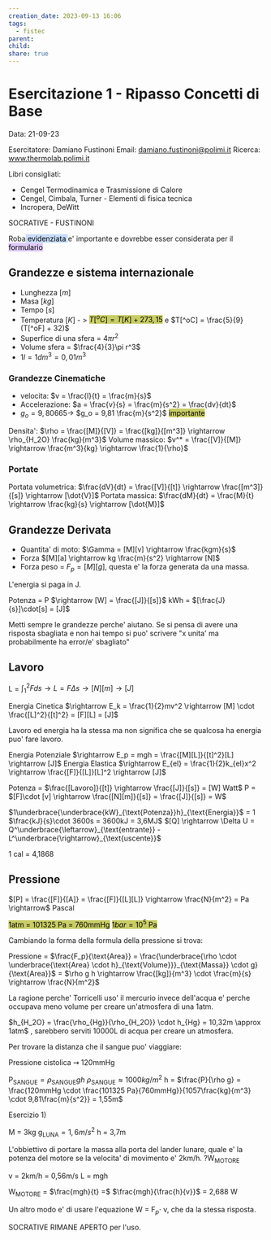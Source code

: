 ```yaml
---
creation_date: 2023-09-13 16:06
tags:
  - fistec
parent: 
child: 
share: true
---
```


# Esercitazione 1 - Ripasso Concetti di Base

Data: 21-09-23

Esercitatore: Damiano Fustinoni
Email: damiano.fustinoni@polimi.it
Ricerca: www.thermolab.polimi.it

Libri consigliati: 
- Cengel Termodinamica e Trasmissione di Calore
- Cengel, Cimbala, Turner - Elementi di fisica tecnica
- Incropera, DeWitt

SOCRATIVE - FUSTINONI

Roba<mark style="background: #ADCCFFA6;"> evidenziata </mark>e' importante e dovrebbe esser considerata per il <mark style="background: #D2B3FFA6;">formulario</mark>
## Grandezze e sistema internazionale

- Lunghezza $[m]$
- Masa $[kg]$
- Tempo $[s]$
- Temperatura $[K]$ - > <mark style="background: #C9CD65;">$T[^oC] = T[K] + 273,15$</mark> e $T[^oC] = \frac{5}{9}(T[^oF] + 32)$
- Superfice di una sfera = $4\pi r^2$
- Volume sfera = $\frac{4}{3}\pi r^3$
- $1l = 1dm^3 = 0,01m^3$
### Grandezze Cinematiche

- velocita: $v = \frac{l}{t} = \frac{m}{s}$
- Accelerazione: $a = \frac{v}{s} = \frac{m}{s^2} = \frac{dv}{dt}$
- $g_o = 9,80665 \rightarrow$ $g_o = 9,81 \frac{m}{s^2}$ <mark style="background: #C9CD65;">importante</mark>

Densita': $\rho = \frac{[M]}{[V]} = \frac{[kg]}{[m^3]} \rightarrow \rho_{H_2O} \frac{kg}{m^3}$
Volume massico: $v^* = \frac{[V]}{[M]} \rightarrow \frac{m^3}{kg} \rightarrow \frac{1}{\rho}$

### Portate

Portata volumetrica: $\frac{dV}{dt} = \frac{[V]}{[t]} \rightarrow \frac{[m^3]}{[s]} \rightarrow [\dot{V}]$
Portata massica: $\frac{dM}{dt} = \frac{M}{t} \rightarrow \frac{kg}{s} \rightarrow [\dot{M}]$

## Grandezze Derivata

- Quantita' di moto: $\Gamma = [M][v] \rightarrow \frac{kgm}{s}$ 
- Forza $[M][a] \rightarrow kg \frac{m}{s^2} \rightarrow [N]$
- Forza peso = $F_p = [M][g]$, questa e' la forza generata da una massa.

L'energia si paga in J. 

Potenza = P $\rightarrow [W] = \frac{[J]}{[s]}$
kWh = $[\frac{J}{s}]\cdot[s] = [J]$

Metti sempre le grandezze perche' aiutano. Se si pensa di avere una risposta sbagliata e non hai tempo si puo' scrivere "x unita' ma probabilmente ha error/e' sbagliato"

## Lavoro

L = $\int_1^2 Fds \rightarrow L = F\Delta s \rightarrow [N][m] \rightarrow [J]$

Energia Cinetica $\rightarrow E_k = \frac{1}{2}mv^2 \rightarrow [M] \cdot \frac{[L]^2}{[t]^2} = [F][L] = [J]$

Lavoro ed energia ha la stessa ma non significa che se qualcosa ha energia puo' fare lavoro.

Energia Potenziale $\rightarrow E_p = mgh = \frac{[M][L]}{[t]^2}[L] \rightarrow [J]$
Energia Elastica $\rightarrow E_{el} = \frac{1}{2}k_{el}x^2 \rightarrow \frac{[F]}{[L]}[L]^2 \rightarrow [J]$

Potenza = $\frac{[Lavoro]}{[t]} \rightarrow \frac{[J]}{[s]} = [W] Watt$
P = $[F]\cdot [v] \rightarrow \frac{[N][m]}{[s]} = \frac{[J]}{[s]} = W$

$1\underbrace{\underbrace{kW}_{\text{Potenza}}h}_{\text{Energia}}$ = 1 $\frac{kJ}{s}\cdot 3600s = 3600kJ = 3,6MJ$
$[Q] \rightarrow \Delta U = Q^\underbrace{\leftarrow}_{\text{entrante}} - L^\underbrace{\rightarrow}_{\text{uscente}}$

1 cal = 4,1868

## Pressione

$[P] = \frac{[F]}{[A]} = \frac{[F]}{[L][L]} \rightarrow \frac{N}{m^2} = Pa \rightarrow$ Pascal

<mark style="background: #C9CD65;">1atm = 101325 Pa = 760mmHg</mark>
<mark style="background: #C9CD65;">$1bar = 10^5$ Pa</mark>

Cambiando la forma della formula della pressione si trova:

Pressione = $\frac{F_p}{\text{Area}} = \frac{\underbrace{\rho \cdot \underbrace{\text{Area} \cdot h}_{\text{Volume}}}_{\text{Massa}} \cdot g}{\text{Area}}$ = $\rho g h \rightarrow \frac{[kg]}{m^3} \cdot \frac{m}{s} \rightarrow \frac{N}{m^2}$ 

La ragione perche' Torricelli uso' il mercurio invece dell'acqua e' perche occupava meno volume per creare un'atmosfera di una 1atm.

$h_{H_2O} = \frac{\rho_{Hg}}{\rho_{H_2O}} \cdot h_{Hg} = 10,32m \approx 1atm$ , sarebbero serviti 10000L di acqua per creare un atmosfera.

Per trovare la distanza che il sangue puo' viaggiare:

Pressione cistolica $\rightsquigarrow$ 120mmHg

P$_{\text{SANGUE}} = \rho_{\text{SANGUE}} gh$
$\rho_{\text{SANGUE}} \approx 1000 kg/m^2$ 
h = $\frac{P}{\rho g} = \frac{120mmHg \cdot \frac{101325 Pa}{760mmHg}}{1057\frac{kg}{m^3} \cdot 9,81\frac{m}{s^2}} = 1,55m$

Esercizio 1)

M = 3kg
g$_\text{LUNA} = 1,6m/s^2$
h = 3,7m


L'obbiettivo di portare la massa alla porta del lander lunare, quale e' la potenza del motore se la velocita' di movimento e' 2km/h.
?W$_{\text{MOTORE}}$

v = 2km/h = 0,56m/s
L = mgh

W$_{\text{MOTORE}}$ = $\frac{mgh}{t} =$ $\frac{mgh}{\frac{h}{v}}$ = 2,688 W

Un altro modo e' di usare l'equazione W = F$_p \cdot$ v, che da la stessa risposta.

SOCRATIVE RIMANE APERTO per l'uso.
